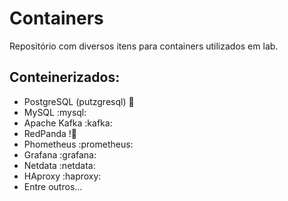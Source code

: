 # Containers
Repositório com diversos itens para containers utilizados em lab.

## Conteinerizados:
-  PostgreSQL (putzgresql) 🐘
-  MySQL :mysql:
-  Apache Kafka :kafka:
-  RedPanda !🐼
-  Phometheus :prometheus:
-  Grafana :grafana:
-  Netdata :netdata:
-  HAproxy :haproxy:
-  Entre outros...
